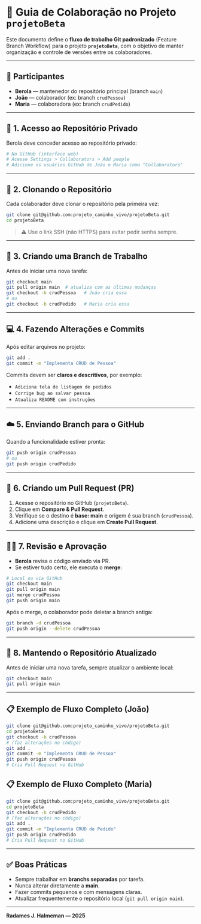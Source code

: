 # 🧭 Guia de Colaboração no Projeto `projetoBeta`

Este documento define o **fluxo de trabalho Git padronizado** (Feature Branch Workflow) para o projeto **`projetoBeta`**, com o objetivo de manter organização e controle de versões entre os colaboradores.

---

## 👥 Participantes

- **Berola** — mantenedor do repositório principal (branch `main`)
- **João** — colaborador (ex: branch `crudPessoa`)
- **Maria** — colaboradora (ex: branch `crudPedido`)

---

## 🔐 1. Acesso ao Repositório Privado

Berola deve conceder acesso ao repositório privado:

```bash
# No GitHub (interface web)
# Acesse Settings > Collaborators > Add people
# Adicione os usuários GitHub de João e Maria como "Collaborators"
```

---

## 🧩 2. Clonando o Repositório

Cada colaborador deve clonar o repositório pela primeira vez:

```bash
git clone git@github.com:projeto_caminho_vivo/projetoBeta.git
cd projetoBeta
```

> ⚠️ Use o link SSH (não HTTPS) para evitar pedir senha sempre.

---

## 🌿 3. Criando uma Branch de Trabalho

Antes de iniciar uma nova tarefa:

```bash
git checkout main
git pull origin main  # atualiza com as últimas mudanças
git checkout -b crudPessoa   # João cria essa
# ou
git checkout -b crudPedido   # Maria cria essa
```

---

## 💻 4. Fazendo Alterações e Commits

Após editar arquivos no projeto:

```bash
git add .
git commit -m "Implementa CRUD de Pessoa"
```

Commits devem ser **claros e descritivos**, por exemplo:

- `Adiciona tela de listagem de pedidos`
- `Corrige bug ao salvar pessoa`
- `Atualiza README com instruções`

---

## ☁️ 5. Enviando Branch para o GitHub

Quando a funcionalidade estiver pronta:

```bash
git push origin crudPessoa
# ou
git push origin crudPedido
```

---

## 🔄 6. Criando um Pull Request (PR)

1. Acesse o repositório no GitHub (`projetoBeta`).
2. Clique em **Compare & Pull Request**.
3. Verifique se o destino é **base: main** e origem é sua branch (`crudPessoa`).
4. Adicione uma descrição e clique em **Create Pull Request**.

---

## 🧑‍💻 7. Revisão e Aprovação

- **Berola** revisa o código enviado via PR.
- Se estiver tudo certo, ele executa o **merge**:

```bash
# Local ou via GitHub
git checkout main
git pull origin main
git merge crudPessoa
git push origin main
```

Após o merge, o colaborador pode deletar a branch antiga:

```bash
git branch -d crudPessoa
git push origin --delete crudPessoa
```

---

## 🔁 8. Mantendo o Repositório Atualizado

Antes de iniciar uma nova tarefa, sempre atualizar o ambiente local:

```bash
git checkout main
git pull origin main
```

---

## 📋 Exemplo de Fluxo Completo (João)

```bash
git clone git@github.com:projeto_caminho_vivo/projetoBeta.git
cd projetoBeta
git checkout -b crudPessoa
# (faz alterações no código)
git add .
git commit -m "Implementa CRUD de Pessoa"
git push origin crudPessoa
# Cria Pull Request no GitHub
```

## 📋 Exemplo de Fluxo Completo (Maria)

```bash
git clone git@github.com:projeto_caminho_vivo/projetoBeta.git
cd projetoBeta
git checkout -b crudPedido
# (faz alterações no código)
git add .
git commit -m "Implementa CRUD de Pedido"
git push origin crudPedido
# Cria Pull Request no GitHub
```

---

## ✅ Boas Práticas

- Sempre trabalhar em **branchs separadas** por tarefa.
- Nunca alterar diretamente a **main**.
- Fazer commits pequenos e com mensagens claras.
- Atualizar frequentemente o repositório local (`git pull origin main`).

---

**Radames J. Halmeman — 2025**
